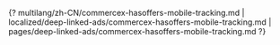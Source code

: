 {? multilang/zh-CN/commercex-hasoffers-mobile-tracking.md | localized/deep-linked-ads/commercex-hasoffers-mobile-tracking.md | pages/deep-linked-ads/commercex-hasoffers-mobile-tracking.md ?}
